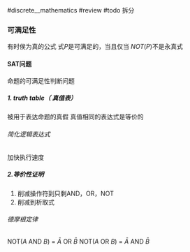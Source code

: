 #discrete__mathematics #review #todo 拆分

### 可满足性

有时侯为真的公式
式$P$是可满足的，当且仅当 $NOT(P)$不是永真式

#### SAT问题

命题的可满足性判断问题

##### 1. truth table（ 真值表）

被用于表达命题的真假
真值相同的表达式是等价的

###### 简化逻辑表达式

加快执行速度

##### 2.等价性证明

1. 削减操作符到只剩AND，OR，NOT
2. 削减到析取式

###### 德摩根定律

NOT($A$ AND $B$) = $\bar{A}$ OR $\bar{B}$
NOT($A$ OR $B$) = $\bar{A}$ AND $\bar{B}$
